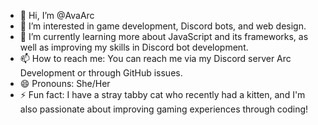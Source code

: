 - 👋 Hi, I’m @AvaArc
- 👀 I’m interested in game development, Discord bots, and web design.
- 🌱 I’m currently learning more about JavaScript and its frameworks, as well as improving my skills in Discord bot development.
- 📫 How to reach me: You can reach me via my Discord server Arc Development or through GitHub issues.
- 😄 Pronouns: She/Her
- ⚡ Fun fact: I have a stray tabby cat who recently had a kitten, and I'm also passionate about improving gaming experiences through coding!
